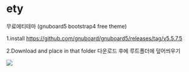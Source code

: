 # ety
무료에티테마 (gnuboard5 bootstrap4 free theme)

1.install
https://github.com/gnuboard/gnuboard5/releases/tag/v5.5.7.5

2.Download and place in that folder
다운로드 후에 루트폴더에 덮어씌우기

<img src="http://ety.kr/data/editor/2206/3c364a7a136488c2928dd9e19d3b49f5_1654366598_1.png">
